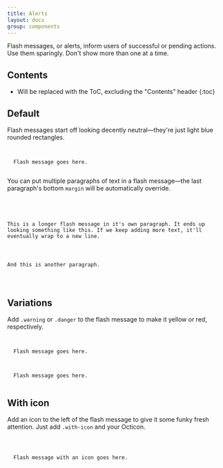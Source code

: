 ```yaml
---
title: Alerts
layout: docs
group: components
---
```



Flash messages, or alerts, inform users of successful or pending actions. Use them sparingly. Don't show more than one at a time.

## Contents

* Will be replaced with the ToC, excluding the "Contents" header
{:toc}

## Default

Flash messages start off looking decently neutral—they're just light blue rounded rectangles.

<code>
<div class="message">
  Flash message goes here.
</div>
</code>

You can put multiple paragraphs of text in a flash message—the last paragraph's bottom `margin` will be automatically override.

<code>
<div class="message">
  <p>This is a longer flash message in it's own paragraph. It ends up looking something like this. If we keep adding more text, it'll eventually wrap to a new line.</p>
  <p>And this is another paragraph.</p>
</div>
</code>

## Variations

Add `.warning` or `.danger` to the flash message to make it yellow or red, respectively.

<code class="highlight">
<div class="message warning">
  Flash message goes here.
</div>
</code>

<code>
<div class="message danger">
  Flash message goes here.
</div>
</code>

## With icon

Add an icon to the left of the flash message to give it some funky fresh attention. Just add `.with-icon` and your Octicon.

<code>
<div class="message info">
  <span class="octicon octicon-alert"></span>
  Flash message with an icon goes here.
</div>
</code>